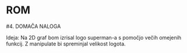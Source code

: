 # ROM

#4. DOMAČA NALOGA

Ideja: Na 2D graf bom izrisal logo superman-a s pomočjo večih omejenih funkcij. Z manipulate bi spreminjal velikost logota.
